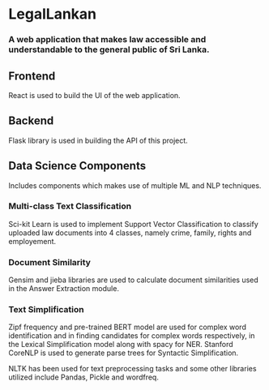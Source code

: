 # LegalLankan
### A web application that makes law accessible and understandable to the general public of Sri Lanka.

## Frontend
React is used to build the UI of the web application.

## Backend 
Flask library is used in building the API of this project.

## Data Science Components
Includes components which makes use of multiple ML and NLP techniques.

### Multi-class Text Classification
Sci-kit Learn is used to implement Support Vector Classification to classify uploaded law documents into 4 classes, namely crime, family, rights and employement. 

### Document Similarity
Gensim and jieba libraries are used to calculate document similarities used in the Answer Extraction module.

### Text Simplification
Zipf frequency and pre-trained BERT model are used for complex word identification and in finding candidates for complex words respectively, in the Lexical Simplification model along with spacy for NER.
Stanford CoreNLP is used to generate parse trees for Syntactic Simplification.

NLTK has been used for text preprocessing tasks and some other libraries utilized include Pandas, Pickle and wordfreq.


